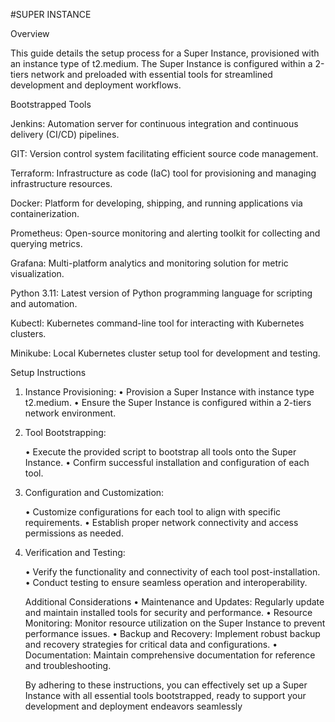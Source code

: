 #SUPER INSTANCE

Overview

This guide details the setup process for a Super Instance, provisioned with an instance type of t2.medium. The Super Instance is configured within a 2-tiers network and preloaded with essential tools for streamlined development and deployment workflows.

Bootstrapped Tools

Jenkins: Automation server for continuous integration and continuous delivery (CI/CD) pipelines.

GIT: Version control system facilitating efficient source code management.

Terraform: Infrastructure as code (IaC) tool for provisioning and managing infrastructure resources.

Docker: Platform for developing, shipping, and running applications via containerization.

Prometheus: Open-source monitoring and alerting toolkit for collecting and querying metrics.

Grafana: Multi-platform analytics and monitoring solution for metric visualization.

Python 3.11: Latest version of Python programming language for scripting and automation.

Kubectl: Kubernetes command-line tool for interacting with Kubernetes clusters.

Minikube: Local Kubernetes cluster setup tool for development and testing.

Setup Instructions
1.	Instance Provisioning:
    •	Provision a Super Instance with instance type t2.medium.
    •	Ensure the Super Instance is configured within a 2-tiers network environment.

2.	Tool Bootstrapping:

    • Execute the provided script to bootstrap all tools onto the Super Instance.
    •	Confirm successful installation and configuration of each tool.

3.	Configuration and Customization:

    •	Customize configurations for each tool to align with specific requirements.
    •	Establish proper network connectivity and access permissions as needed.

4.	Verification and Testing:

    •	Verify the functionality and connectivity of each tool post-installation.
    •	Conduct testing to ensure seamless operation and interoperability.

    Additional Considerations
    •	Maintenance and Updates: Regularly update and maintain installed tools for 
      security and performance.
    •	Resource Monitoring: Monitor resource utilization on the Super Instance to 
      prevent performance issues.
    •	Backup and Recovery: Implement robust backup and recovery strategies for critical 
      data and configurations.
    •	Documentation: Maintain comprehensive documentation for reference and 
      troubleshooting.

    By adhering to these instructions, you can effectively set up a Super Instance with     all essential tools bootstrapped, ready to support your development and deployment 
    endeavors seamlessly

